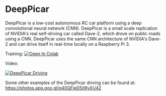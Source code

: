 # DeepPicar


DeepPicar is a low-cost autonomous RC car platform using a deep
convolutional neural network (CNN). DeepPicar is a small scale replication
of NVIDIA's real self-driving car called Dave-2, which drove on public
roads using a CNN. DeepPicar uses the same CNN architecture of NVIDIA's
Dave-2 and can drive itself in real-time locally on a Raspberry Pi 3.

Training:
[![Open In Colab](https://colab.research.google.com/assets/colab-badge.svg)](https://colab.research.google.com/github/Karenw1004/Deeppicar-v3/blob/main/Training.ipynb)

Video:

[![DeepPicar Driving](http://img.youtube.com/vi/SrS5iQV2Pfo/0.jpg)](http://www.youtube.com/watch?v=SrS5iQV2Pfo "DeepPicar_Video")

Some other examples of the DeepPicar driving can be found at: https://photos.app.goo.gl/q40QFieD5iI9yXU42
